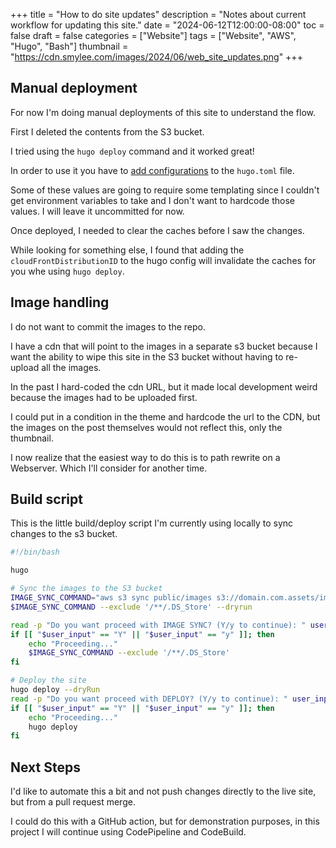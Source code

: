 +++
title = "How to do site updates"
description = "Notes about current workflow for updating this site."
date = "2024-06-12T12:00:00-08:00"
toc = false
draft = false
categories = ["Website"]
tags = ["Website", "AWS", "Hugo", "Bash"]
thumbnail = "https://cdn.smylee.com/images/2024/06/web_site_updates.png"
+++

## Manual deployment

For now I'm doing manual deployments of this site to understand the flow.

First I deleted the contents from the S3 bucket.

I tried using the `hugo deploy` command and it worked great!

In order to use it you have to [add configurations](https://gohugo.io/hosting-and-deployment/hugo-deploy/#advanced-configuration) to the `hugo.toml` file.

Some of these values are going to require some templating since I couldn't get environment variables to take and I don't want to hardcode those values. I will leave it uncommitted for now. 

Once deployed, I needed to clear the caches before I saw the changes.

While looking for something else, I found that adding the `cloudFrontDistributionID` to the hugo config will invalidate the caches for you whe using `hugo deploy`. 

## Image handling

I do not want to commit the images to the repo.

I have a cdn that will point to the images in a separate s3 bucket because I want the ability to wipe this site in the S3 bucket without having to re-upload all the images.

In the past I hard-coded the cdn URL, but it made local development weird because the images had to be uploaded first.

I could put in a condition in the theme and hardcode the url to the CDN, but the images on the post themselves would not reflect this, only the thumbnail.

I now realize that the easiest way to do this is to path rewrite on a Webserver. Which I'll consider for another time.

## Build script

This is the little build/deploy script I'm currently using locally to sync changes to the s3 bucket.

```bash
#!/bin/bash

hugo

# Sync the images to the S3 bucket
IMAGE_SYNC_COMMAND="aws s3 sync public/images s3://domain.com.assets/images"
$IMAGE_SYNC_COMMAND --exclude '/**/.DS_Store' --dryrun

read -p "Do you want proceed with IMAGE SYNC? (Y/y to continue): " user_input
if [[ "$user_input" == "Y" || "$user_input" == "y" ]]; then
    echo "Proceeding..."
    $IMAGE_SYNC_COMMAND --exclude '/**/.DS_Store'
fi

# Deploy the site
hugo deploy --dryRun
read -p "Do you want proceed with DEPLOY? (Y/y to continue): " user_input
if [[ "$user_input" == "Y" || "$user_input" == "y" ]]; then
    echo "Proceeding..."
    hugo deploy
fi
``` 

## Next Steps

I'd like to automate this a bit and not push changes directly to the live site, but from a pull request merge.

I could do this with a GitHub action, but for demonstration purposes, in this project I will continue using CodePipeline and CodeBuild.